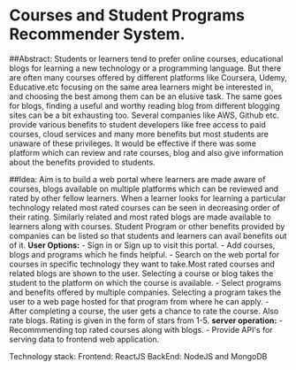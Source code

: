 # Courses and Student Programs Recommender System.
##Abstract: 
Students or learners tend to prefer online courses, educational blogs for learning a new technology or a programming language. But there are often many courses offered by different platforms like Coursera, Udemy, Educative.etc focusing on the same area learners might be interested in, and choosing the best among them can be an elusive task. The same goes for blogs, finding a useful and worthy reading blog from different blogging sites can be a bit exhausting too. Several companies like AWS, Github etc. provide various benefits to student developers like free access to paid courses, cloud services and  many more benefits but most students are unaware of these privileges. It would be effective if there was some platform which can review and rate courses, blog and also give information about the benefits provided to  students.

##Idea: 
Aim is to build a web portal where learners are made aware of courses, blogs  available on multiple platforms which can be reviewed and rated by other fellow learners. When a learner looks for learning a particular technology related most rated courses can be seen in decreasing order of their rating. Similarly related and most rated blogs are made available to learners along with courses. Student Program or other benefits provided by companies can be listed so that students and learners can avail benefits out of it.
   **User Options:**
      - Sign in or Sign up to visit this portal.
      - Add courses, blogs and  programs which he finds helpful.
      - Search on the web portal for courses in specific technology they want to take.Most rated courses and related blogs are shown to the user. Selecting a course or blog takes          the student to the platform on which the course is available.
      - Select programs and benefits offered by multiple companies. Selecting  a program takes the user to a web page hosted for that program from where he can apply.
      - After completing a course, the user gets a chance to rate the course. Also rate blogs. Rating is given in the form of stars from 1-5.
   **server operation:**
      - Recommmending top rated courses along with blogs.
      - Provide API's for serving data to frontend web application.
      
Technology stack:
Frontend: ReactJS
BackEnd: NodeJS and MongoDB 
